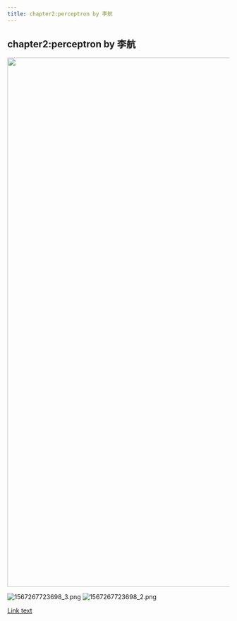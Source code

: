 ```yaml
---
title: chapter2:perceptron by 李航
---
```

## chapter2:perceptron by 李航
    
<a href="https://sm.ms/image/a8UmTvIuwjWBgQl" target="_blank"><img src="https://i.loli.net/2019/09/01/a8UmTvIuwjWBgQl.png" width="1200"></a>


![1567267723698_3.png](https://i.loli.net/2019/09/01/san8H5LtXEKfTmZ.png)
![1567267723698_2.png](https://i.loli.net/2019/09/01/9sUzedK5bRaj27I.png)

<a href="666">Link text</a>


  